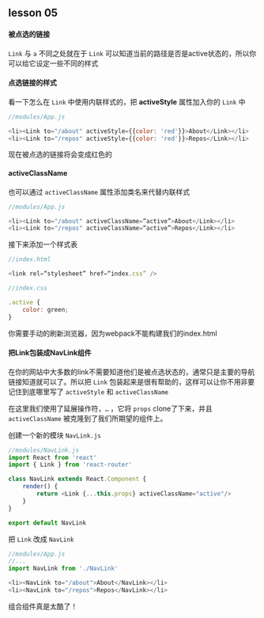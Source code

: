 ## lesson 05
#### 被点选的链接
`Link` 与 `a` 不同之处就在于 `Link` 可以知道当前的路径是否是active状态的，所以你可以给它设定一些不同的样式

#### 点选链接的样式
看一下怎么在 `Link` 中使用内联样式的，把 **activeStyle** 属性加入你的 `Link` 中

```javascript
//modules/App.js

<li><Link to="/about" activeStyle={{color: 'red'}}>About</Link></li>
<li><Link to="/repos" activeStyle={{color: 'red'}}>Repos</Link></li>
```

现在被点选的链接将会变成红色的

#### activeClassName
也可以通过 `activeClassName` 属性添加类名来代替内联样式

```javascript
//modules/App.js

<li><Link to="/about" activeClassName=“active”>About</Link></li>
<li><Link to="/repos" activeClassName=“active”>Repos</Link></li>
```

接下来添加一个样式表

```javascript
//index.html

<link rel=“stylesheet” href=“index.css” />
```

```javascript
//index.css

.active {
	color: green;
}
```

你需要手动的刷新浏览器，因为webpack不能构建我们的index.html

#### 把Link包装成NavLink组件
在你的网站中大多数的link不需要知道他们是被点选状态的，通常只是主要的导航链接知道就可以了。所以把 `Link` 包装起来是很有帮助的，这样可以让你不用非要记住到底哪里写了 `activeStyle` 和 `activeClassName`

在这里我们使用了延展操作符，`…` ，它将 `props` clone了下来，并且 `activeClassName` 被克隆到了我们所期望的组件上。

创建一个新的模块 `NavLink.js` 

```javascript
//modules/NavLink.js
import React from 'react'
import { Link } from 'react-router'

class NavLink extends React.Component {
	render() {
		return <Link {...this.props} activeClassName="active"/>
	}
}

export default NavLink
```

把 `Link` 改成 `NavLink`

```javascript
//modules/App.js
//...
import NavLink from './NavLink'

<li><NavLink to="/about">About</NavLink></li>
<li><NavLink to="/repos">Repos</NavLink></li>
```

组合组件真是太酷了！